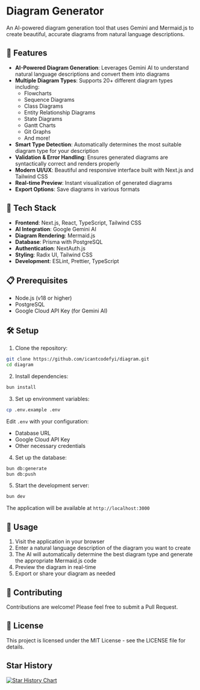 # Diagram Generator

An AI-powered diagram generation tool that uses Gemini and Mermaid.js to create beautiful, accurate diagrams from natural language descriptions.

## 🌟 Features

- **AI-Powered Diagram Generation**: Leverages Gemini AI to understand natural language descriptions and convert them into diagrams
- **Multiple Diagram Types**: Supports 20+ different diagram types including:
  - Flowcharts
  - Sequence Diagrams
  - Class Diagrams
  - Entity Relationship Diagrams
  - State Diagrams
  - Gantt Charts
  - Git Graphs
  - And more!
- **Smart Type Detection**: Automatically determines the most suitable diagram type for your description
- **Validation & Error Handling**: Ensures generated diagrams are syntactically correct and renders properly
- **Modern UI/UX**: Beautiful and responsive interface built with Next.js and Tailwind CSS
- **Real-time Preview**: Instant visualization of generated diagrams
- **Export Options**: Save diagrams in various formats

## 🚀 Tech Stack

- **Frontend**: Next.js, React, TypeScript, Tailwind CSS
- **AI Integration**: Google Gemini AI
- **Diagram Rendering**: Mermaid.js
- **Database**: Prisma with PostgreSQL
- **Authentication**: NextAuth.js
- **Styling**: Radix UI, Tailwind CSS
- **Development**: ESLint, Prettier, TypeScript

## 📋 Prerequisites

- Node.js (v18 or higher)
- PostgreSQL
- Google Cloud API Key (for Gemini AI)

## 🛠️ Setup

1. Clone the repository:
```bash
git clone https://github.com/icantcodefyi/diagram.git
cd diagram
```

2. Install dependencies:
```bash
bun install
```

3. Set up environment variables:
```bash
cp .env.example .env
```
Edit `.env` with your configuration:
- Database URL
- Google Cloud API Key
- Other necessary credentials

4. Set up the database:
```bash
bun db:generate
bun db:push
```

5. Start the development server:
```bash
bun dev
```

The application will be available at `http://localhost:3000`

## 🎯 Usage

1. Visit the application in your browser
2. Enter a natural language description of the diagram you want to create
3. The AI will automatically determine the best diagram type and generate the appropriate Mermaid.js code
4. Preview the diagram in real-time
5. Export or share your diagram as needed

## 🤝 Contributing

Contributions are welcome! Please feel free to submit a Pull Request.

## 📝 License

This project is licensed under the MIT License - see the LICENSE file for details.

## Star History

[![Star History Chart](https://api.star-history.com/svg?repos=icantcodefyi/diagram&type=Date)](https://star-history.com/#icantcodefyi/diagram&Date)